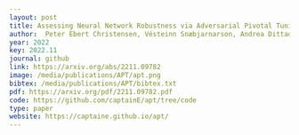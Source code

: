 ```yaml
--- 
layout: post
title: Assessing Neural Network Robustness via Adversarial Pivotal Tuning
author:  Peter Ebert Christensen, Vésteinn Snæbjarnarson, Andrea Dittadi, Serge Belongie, Sagie Benaim
year: 2022
key: 2022.11
journal: github
link: https://arxiv.org/abs/2211.09782
image: /media/publications/APT/apt.png
bibtex: /media/publications/APT/bibtex.txt
pdf: https://arxiv.org/pdf/2211.09782.pdf
code: https://github.com/captainE/apt/tree/code
type: paper
website: https://captaine.github.io/apt/
---
```

